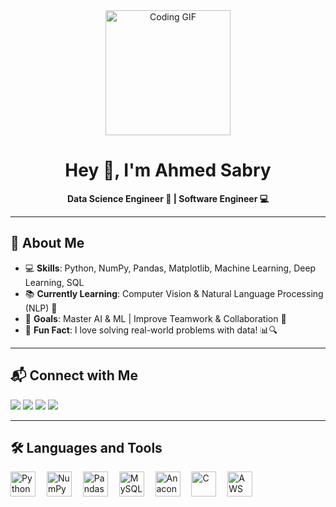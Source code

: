 <div align="center">
 
  <img height="200" src="https://media.giphy.com/media/QTfX9Ejfra3ZmNxh6B/giphy.gif" alt="Coding GIF" />
</div>

<h1 align="center">Hey 👋, I'm Ahmed Sabry</h1>

<p align="center">
  <strong>Data Science Engineer 🤖 | Software Engineer 💻</strong>
</p>

---

## 🌟 About Me

- 💻 **Skills**: Python, NumPy, Pandas, Matplotlib, Machine Learning, Deep Learning, SQL  
- 📚 **Currently Learning**: Computer Vision & Natural Language Processing (NLP) 🧠  
- 🎯 **Goals**: Master AI & ML | Improve Teamwork & Collaboration 🤝  
- 🎲 **Fun Fact**: I love solving real-world problems with data! 📊🔍  

---

## 📬 Connect with Me

<p align="left">
  <a href="mailto:as7172226@gmail.com"><img src="https://img.shields.io/badge/Gmail-D14836?style=for-the-badge&logo=gmail&logoColor=white"></a>
  <a href="https://github.com/your-github"><img src="https://img.shields.io/badge/GitHub-181717?style=for-the-badge&logo=github&logoColor=white"></a>
  <a href="https://www.linkedin.com/in/your-linkedin"><img src="https://img.shields.io/badge/LinkedIn-0077B5?style=for-the-badge&logo=linkedin&logoColor=white"></a>
  <a href="https://www.kaggle.com/ahmadsabriabdo"><img src="https://img.shields.io/badge/Kaggle-20BEFF?style=for-the-badge&logo=kaggle&logoColor=white"></a>
</p>

---

## 🛠 Languages and Tools

<div align="left">
  <img src="https://cdn.jsdelivr.net/gh/devicons/devicon/icons/python/python-original.svg" height="40" alt="Python" />
  <img width="10" />
  <img src="https://cdn.jsdelivr.net/gh/devicons/devicon/icons/numpy/numpy-original.svg" height="40" alt="NumPy" />
  <img width="10" />
  <img src="https://cdn.jsdelivr.net/gh/devicons/devicon/icons/pandas/pandas-original.svg" height="40" alt="Pandas" />
  <img width="10" />
  <img src="https://cdn.jsdelivr.net/gh/devicons/devicon/icons/mysql/mysql-original.svg" height="40" alt="MySQL" />
  <img width="10" />
  <img src="https://cdn.jsdelivr.net/gh/devicons/devicon/icons/anaconda/anaconda-original.svg" height="40" alt="Anaconda" />
  <img width="10" />
  <img src="https://cdn.jsdelivr.net/gh/devicons/devicon/icons/c/c-original.svg" height="40" alt="C" />
  <img width="10" />
  <img src="https://cdn.jsdelivr.net/gh/devicons/devicon/icons/amazonwebservices/amazonwebservices-original.svg" height="40" alt="AWS" />
</div>
